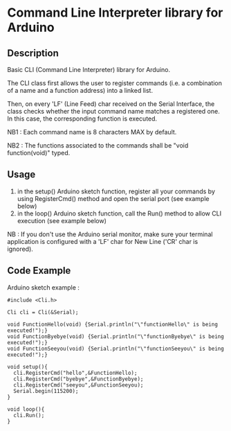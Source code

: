 Command Line Interpreter library for Arduino
==============================================

Description
------------
Basic CLI (Command Line Interpreter) library for Arduino. 

The CLI class first allows the user to register commands (i.e. a combination of a name and a function address) into a linked list. 

Then, on every 'LF' (Line Feed) char received on the Serial Interface, the class checks whether the input command name matches a registered one. In this case, the corresponding function is executed. 

NB1 : Each command name is 8 characters MAX by default.

NB2 : The functions associated to the commands shall be "void function(void)" typed.

Usage
-----
 1. in the setup() Arduino sketch function, register all your  commands by using RegisterCmd() method and open the serial port (see example below)
 2. in the loop() Arduino sketch function, call the Run() method to allow CLI execution
 (see example below)

NB : If you don't use the Arduino serial monitor, make sure your terminal application is configured with a 'LF' char for New Line ('CR' char is ignored).

Code Example
------------
Arduino sketch example :
```
#include <Cli.h>

Cli cli = Cli(&Serial);

void FunctionHello(void) {Serial.println("\"functionHello\" is being executed!");}
void FunctionByebye(void) {Serial.println("\"functionByebye\" is being executed!");}
void FunctionSeeyou(void) {Serial.println("\"functionSeeyou\" is being executed!");}

void setup(){
  cli.RegisterCmd("hello",&FunctionHello);
  cli.RegisterCmd("byebye",&FunctionByebye);
  cli.RegisterCmd("seeyou",&FunctionSeeyou);
  Serial.begin(115200);
}

void loop(){
  cli.Run();
}
```
